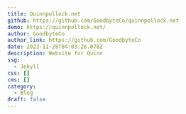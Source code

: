 ```yaml
---
title: Quinnpollock.net
github: https://github.com/GoodbyteCo/quinnpollock.net
demo: https://quinnpollock.net/
author: GoodbyteCo
author_link: https://github.com/GoodbyteCo
date: 2023-11-28T04:03:26.078Z
description: Website for Quinn
ssg:
  - Jekyll
css: []
cms: []
category:
  - Blog
draft: false
---
```


